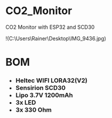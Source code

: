 # CO2_Monitor
CO2 Monitor with ESP32 and SCD30

!(C:\Users\Rainer\Desktop\IMG_9436.jpg)

<h1> BOM
 
 <h3>
 
  * Heltec    WIFI LORA32(V2)
  * Sensirion SCD30
  * Lipo 3.7V 1200mAh
  * 3x LED
  * 3x 330 Ohm
